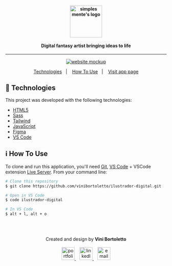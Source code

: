 <h4 align="center">
  <img width="100px" alt="simples mente's logo" src="https://i.imgur.com/HCejzh1.png" />
  <br /><br />
  Digital fantasy artist bringing ideas to life
</h4>

<hr />

<p align="center">
  <a href="https://ilustrador-digital.netlify.app/">
      <img alt="website mockup" src="https://i.imgur.com/IgQUSoB.png" />    
  </a>
</p>

<p align="center">
  <a href="#rocket-technologies">Technologies</a>&nbsp;&nbsp;&nbsp;|&nbsp;&nbsp;&nbsp;
  <a href="#information_source-how-to-use">How To Use</a>&nbsp;&nbsp;&nbsp;|&nbsp;&nbsp;&nbsp;
  <a href="https://ilustrador-digital.netlify.app/">Visit app page</a>
</p>

## :rocket: Technologies

This project was developed with the following technologies:

-  [HTML5](https://developer.mozilla.org/en-US/docs/Web/Guide/HTML/HTML5)
-  [Sass](https://sass-lang.com/)
-  [Tailwind](https://www.tailwindapp.com/)
-  [JavaScript](https://developer.mozilla.org/en-US/docs/Web/JavaScript)
-  [Figma](https://figma.com/)
-  [VS Code](https://code.visualstudio.com/)

## :information_source: How To Use

To clone and run this application, you'll need [Git](https://git-scm.com),  [VS Code](https://code.visualstudio.com/) + VSCode extension [Live Server](https://marketplace.visualstudio.com/items?itemName=ritwickdey.LiveServer). From your command line:

```bash
# Clone this repository
$ git clone https://github.com/vinibortoletto/ilustrador-digital.git

# Open in VS Code
$ code ilustrador-digital

# In VS Code
$ alt + l, alt + o

```

<br/><br/>

<p align="center">
  Created and design by <b>Vini Bortoletto</b>
  <br/><br/>
  
  <a href="https://vinibortoletto.github.io/portfolio">
    <img alt="portfolio" height="40px" src="https://i.imgur.com/vy4IHim.png" />
  </a>
  &nbsp;&nbsp;
  <a href="https://www.linkedin.com/in/vinicius-bortoletto/">
    <img alt="linkedIn" height="40px" src="https://iconmonstr.com/wp-content/g/gd/makefg.php?i=../assets/preview/2012/png/iconmonstr-linkedin-5.png&r=0&g=0&b=0" />
  </a>
  &nbsp;&nbsp;
  <a href="mailto:ovinibortoletto@gmail.com?subject=website contact">
    <img alt="email" height="40px" src="https://cdns.iconmonstr.com/wp-content/assets/preview/2012/240/iconmonstr-email-11.png" />
  </a>
</p>

